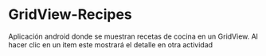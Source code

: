 # GridView-Recipes
Aplicación android donde se muestran recetas de cocina en un GridView. Al hacer clic en un item este mostrará el detalle en otra actividad
